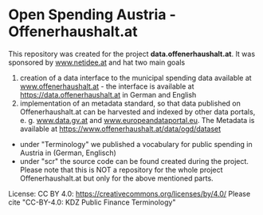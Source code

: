 # Open Spending Austria - Offenerhaushalt.at

This repository was created for the project **data.offenerhaushalt.at**. It was sponsored by www.netidee.at and hat two main goals
1. creation of a data interface to the municipal spending data available at www.offenerhaushalt.at - the interface is available at https://data.offenerhaushalt.at in German and English
2. implementation of an metadata standard, so that data published on Offenerhaushalt.at can be harvested and indexed by other data portals, e. g. www.data.gv.at and www.europeandataportal.eu. The Metadata is available at https://www.offenerhaushalt.at/data/ogd/dataset

* under "Terminology" we published a vocabulary for public spending in Austria in (German, Englisch)
* under "scr" the source code can be found created during the project. Please note that this is NOT a repository for the whole project Offenerhaushalt.at but only for the above mentioned parts. 

License: CC BY 4.0: https://creativecommons.org/licenses/by/4.0/
Please cite "CC-BY-4.0: KDZ Public Finance Terminology"
